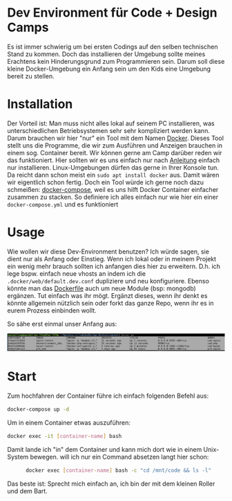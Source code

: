 # Dev Environment für Code + Design Camps

Es ist immer schwierig um bei ersten Codings auf den selben technischen Stand zu kommen. Doch das installieren der Umgebung sollte meines 
Erachtens kein Hinderungsgrund zum Programmieren sein. Darum soll diese kleine Docker-Umgebung ein Anfang sein um 
den Kids eine Umgebung bereit zu stellen.

# Installation

Der Vorteil ist: Man muss nicht alles lokal auf seinem PC installieren, was unterschiedlichen Betriebsystemen sehr sehr
kompliziert werden kann. Darum brauchen wir hier "nur" ein Tool mit dem Namen [Docker](https://www.docker.com/). Dieses Tool
stellt uns die Programme, die wir zum Ausführen und Anzeigen brauchen in einem sog. Container bereit. Wir können gerne am Camp
darüber reden wir das funktioniert. Hier sollten wir es uns einfach nur nach [Anleitung](https://docs.docker.com/install/) einfach nur
installieren. Linux-Umgebungen dürfen das gerne in Ihrer Konsole tun. Da reicht dann schon meist ein `sudo apt install docker` aus.
Damit wären wir eigentlich schon fertig. Doch ein Tool würde ich gerne noch dazu schmeißen: [docker-compose](https://docs.docker.com/compose/install/),
weil es uns hilft Docker Container einfacher zusammen zu stacken. So definiere ich alles einfach nur wie hier ein einer
`docker-compose.yml` und es funktioniert

# Usage

Wie wollen wir diese Dev-Environment benutzen? Ich würde sagen, sie dient nur als Anfang oder Einstieg. Wenn ich lokal oder in meinem Projekt
ein wenig mehr brauch sollten ich anfangen dies hier zu erweitern. D.h. ich lege bspw. einfach neue vhosts an indem ich
die `.docker/web/default.dev.conf` dupliziere und neu konfiguriere. Ebenso könnte man das [Dockerfile](./.docker/php/Dockerfile) auch um
neue Module (bsp: mongodb) ergänzen. Tut einfach was ihr mögt. Ergänzt dieses, wenn ihr denkt es könnte allgemein nützlich sein oder
forkt das ganze Repo, wenn ihr es in eurem Prozess einbinden wollt.

So sähe erst einmal unser Anfang aus:

![First Docker](./docs/images/first_containers.jpg)

# Start

Zum hochfahren der Container führe ich einfach folgenden Befehl aus:
```bash
docker-compose up -d 
```
Um in einem Container etwas auszuführen:
```bash
docker exec -it [container-name] bash 
```
Damit lande ich "in" dem Container und kann mich dort wie in einem Unix-System bewegen. will ich nur ein Command absetzen langt hier
schon:
```bash
	  docker exec [container-name] bash -c "cd /mnt/code && ls -l"
```
Das beste ist: Sprecht mich einfach an, ich bin der mit dem kleinen Roller und dem Bart.